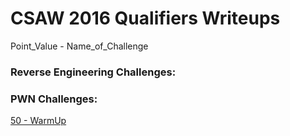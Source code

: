 # CSAW 2016 Qualifiers Writeups

Point_Value - Name_of_Challenge

### Reverse Engineering Challenges:  
  
### PWN Challenges:
[50 - WarmUp](https://github.com/joshua-vr/CTF/tree/master/2016%20CSAW/50%20-%20WarmUp)

